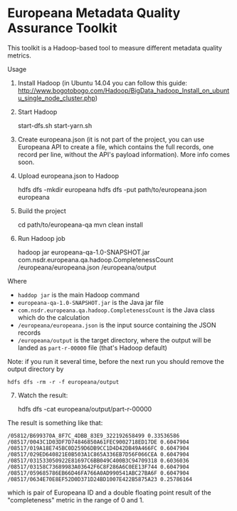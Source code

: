 # Europeana Metadata Quality Assurance Toolkit

This toolkit is a Hadoop-based tool to measure different metadata quality metrics.

Usage

1) Install Hadoop (in Ubuntu 14.04 you can follow this guide: http://www.bogotobogo.com/Hadoop/BigData_hadoop_Install_on_ubuntu_single_node_cluster.php)

2) Start Hadoop

    start-dfs.sh
    start-yarn.sh

3) Create europeana.json (it is not part of the project, you can use Europeana API to create a file, which contains the full records, one record per line, without the API's payload information). More info comes soon.

4) Upload europeana.json to Hadoop

    hdfs dfs -mkdir europeana
    hdfs dfs -put path/to/europeana.json europeana

5) Build the project

    cd path/to/europeana-qa
    mvn clean install

6) Run Hadoop job

    hadoop jar europeana-qa-1.0-SNAPSHOT.jar \
      com.nsdr.europeana.qa.hadoop.CompletenessCount \
      /europeana/europeana.json /europeana/output

Where

- `haddop jar` is the main Hadoop command  
- `europeana-qa-1.0-SNAPSHOT.jar` is the Java jar file
- `com.nsdr.europeana.qa.hadoop.CompletenessCount` is the Java class which do the calculation
- `/europeana/europeana.json` is the input source containing the JSON records
- `/europeana/output` is the target directory, where the output will be landed as `part-r-00000` file (that's Hadoop default)

Note: if you run it several time, before the next run you should remove the output directory by

    hdfs dfs -rm -r -f europeana/output

7) Watch the result:

    hdfs dfs -cat europeana/output/part-r-00000

The result is something like that:

    /05812/B699370A_8F7C_4DBB_83E9_322192658499	0.33536586
    /08517/0043C1D03DF7D74846850A61FEC9002718ED17DE	0.6047904
    /08517/019A18E745BC0D259D6DB9CC1D4D42DB49A466FC	0.6047904
    /08517/029ED640821E0B503A1C865A336EB7D56F066CEA	0.6047904
    /08517/031533050922E81697C6BB049C400B3C94709318	0.6036036
    /08517/03158C73689983A03642F6C8F286A6C0EE13F744	0.6047904
    /08517/059685786EB66D46FA766A0AD990541ABC27BA6F	0.6047904
    /08517/0634E70E8EF52D0D371D24BD1007E422B5875A23	0.25786164

which is pair of Europeana ID and a double floating point result of the "completeness" metric in the range of 0 and 1.

